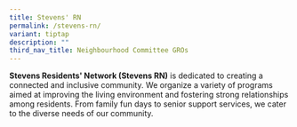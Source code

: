 ```yaml
---
title: Stevens' RN
permalink: /stevens-rn/
variant: tiptap
description: ""
third_nav_title: Neighbourhood Committee GROs
---
```

<p><strong>Stevens Residents' Network (Stevens RN)</strong> is dedicated to
creating a connected and inclusive community. We organize a variety of
programs aimed at improving the living environment and fostering strong
relationships among residents. From family fun days to senior support services,
we cater to the diverse needs of our community.</p>